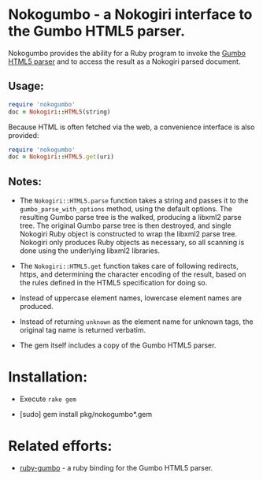 Nokogumbo - a Nokogiri interface to the Gumbo HTML5 parser.
===========

Nokogumbo provides the ability for a Ruby program to invoke the 
[Gumbo HTML5 parser](https://github.com/google/gumbo-parser#readme)
and to access the result as a Nokogiri parsed document.

Usage:
-----

```ruby
require 'nokogumbo'
doc = Nokogiri::HTML5(string)
```

Because HTML is often fetched via the web, a convenience interface is also
provided:

```ruby
require 'nokogumbo'
doc = Nokogiri::HTML5.get(uri)
```
Notes:
-----

* The `Nokogiri::HTML5.parse` function takes a string and passes it to the
<code>gumbo_parse_with_options</code> method, using the default options.
The resulting Gumbo parse tree is the walked, producing a libxml2 parse tree.
The original Gumbo parse tree is then destroyed, and single Nokogiri Ruby
object is constructed to wrap the libxml2 parse tree.  Nokogiri only produces
Ruby objects as necessary, so all scanning is done using the underlying
libxml2 libraries.

* The `Nokogiri::HTML5.get` function takes care of following redirects,
https, and determining the character encoding of the result, based on the
rules defined in the HTML5 specification for doing so.

* Instead of uppercase element names, lowercase element names are produced.

* Instead of returning `unknown` as the element name for unknown tags, the
original tag name is returned verbatim.

* The gem itself includes a copy of the Gumbo HTML5 parser.

Installation:
============

* Execute `rake gem`

* [sudo] gem install pkg/nokogumbo*.gem

Related efforts:
============

* [ruby-gumbo](https://github.com/galdor/ruby-gumbo#readme) - a ruby binding
for the Gumbo HTML5 parser.
